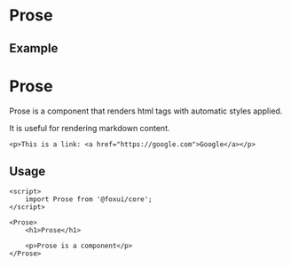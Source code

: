 <script>
	import { Box } from '@foxui/all';
</script>

# Prose

## Example

<Box>
	<h1>Prose</h1>
	<p>Prose is a component that renders html tags with automatic styles applied.</p>
	<p>It is useful for rendering markdown content.</p>
	
	<p>This is a link: <a href="https://google.com">Google</a></p>
</Box>

## Usage

```svelte
<script>
	import Prose from '@foxui/core';
</script>

<Prose>
	<h1>Prose</h1>

	<p>Prose is a component</p>
</Prose>
```
